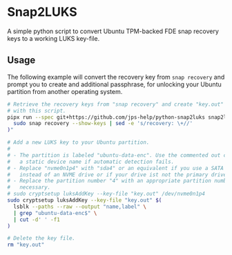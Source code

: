 # Snap2LUKS

A simple python script to convert Ubuntu TPM-backed FDE snap recovery keys to a
working LUKS key-file.

## Usage

The following example will convert the recovery key from `snap recovery` and
prompt you to create and additional passphrase, for unlocking your Ubuntu
partition from another operating system.

```bash
# Retrieve the recovery keys from "snap recovery" and create "key.out" file
# with this script.
pipx run --spec git+https://github.com/jps-help/python-snap2luks snap2luks --string "$(
  sudo snap recovery --show-keys | sed -e 's/recovery: \+//'
)"

# Add a new LUKS key to your Ubuntu partition.
#
# - The partition is labeled "ubuntu-data-enc". Use the commented out code with
#   a static device name if automatic detection fails.
# - Replace "nvme0n1p4" with "sda4" or an equivalent if you use a SATA drive
#   instead of an NVME drive or if your drive ist not the primary drive.
# - Replace the partition number "4" with an appropriate partition number if
#   necessary.
# sudo cryptsetup luksAddKey --key-file "key.out" /dev/nvme0n1p4
sudo cryptsetup luksAddKey --key-file "key.out" $(
  lsblk --paths --raw --output "name,label" \
  | grep "ubuntu-data-enc$" \
  | cut -d' ' -f1
)

# Delete the key file.
rm "key.out"
```
